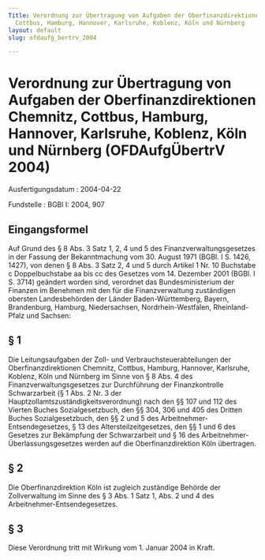 ```yaml
---
Title: Verordnung zur Übertragung von Aufgaben der Oberfinanzdirektionen Chemnitz,
  Cottbus, Hamburg, Hannover, Karlsruhe, Koblenz, Köln und Nürnberg
layout: default
slug: ofdaufg_bertrv_2004

---
```


# Verordnung zur Übertragung von Aufgaben der Oberfinanzdirektionen Chemnitz, Cottbus, Hamburg, Hannover, Karlsruhe, Koblenz, Köln und Nürnberg (OFDAufgÜbertrV 2004)

Ausfertigungsdatum
:   2004-04-22

Fundstelle
:   BGBl I: 2004, 907



## Eingangsformel

Auf Grund des § 8 Abs. 3 Satz 1, 2, 4 und 5 des
Finanzverwaltungsgesetzes in der Fassung der Bekanntmachung vom 30.
August 1971 (BGBl. I S. 1426, 1427), von denen § 8 Abs. 3 Satz 2, 4
und 5 durch Artikel 1 Nr. 10 Buchstabe c Doppelbuchstabe aa bis cc des
Gesetzes vom 14. Dezember 2001 (BGBl. I S. 3714) geändert worden sind,
verordnet das Bundesministerium der Finanzen im Benehmen mit den für
die Finanzverwaltung zuständigen obersten Landesbehörden der Länder
Baden-Württemberg, Bayern, Brandenburg, Hamburg, Niedersachsen,
Nordrhein-Westfalen, Rheinland-Pfalz und Sachsen:


## § 1

Die Leitungsaufgaben der Zoll- und Verbrauchsteuerabteilungen der
Oberfinanzdirektionen Chemnitz, Cottbus, Hamburg, Hannover, Karlsruhe,
Koblenz, Köln und Nürnberg im Sinne von § 8 Abs. 4 des
Finanzverwaltungsgesetzes zur Durchführung der Finanzkontrolle
Schwarzarbeit (§ 1 Abs. 2 Nr. 3 der
Hauptzollamtszuständigkeitsverordnung) nach den §§ 107 und 112 des
Vierten Buches Sozialgesetzbuch, den §§ 304, 306 und 405 des Dritten
Buches Sozialgesetzbuch, den §§ 2 und 5 des Arbeitnehmer-
Entsendegesetzes, § 13 des Altersteilzeitgesetzes, den §§ 1 und 6 des
Gesetzes zur Bekämpfung der Schwarzarbeit und § 16 des Arbeitnehmer-
Überlassungsgesetzes werden auf die Oberfinanzdirektion Köln
übertragen.


## § 2

Die Oberfinanzdirektion Köln ist zugleich zuständige Behörde der
Zollverwaltung im Sinne des § 3 Abs. 1 Satz 1, Abs. 2 und 4 des
Arbeitnehmer-Entsendegesetzes.


## § 3

Diese Verordnung tritt mit Wirkung vom 1. Januar 2004 in Kraft.

